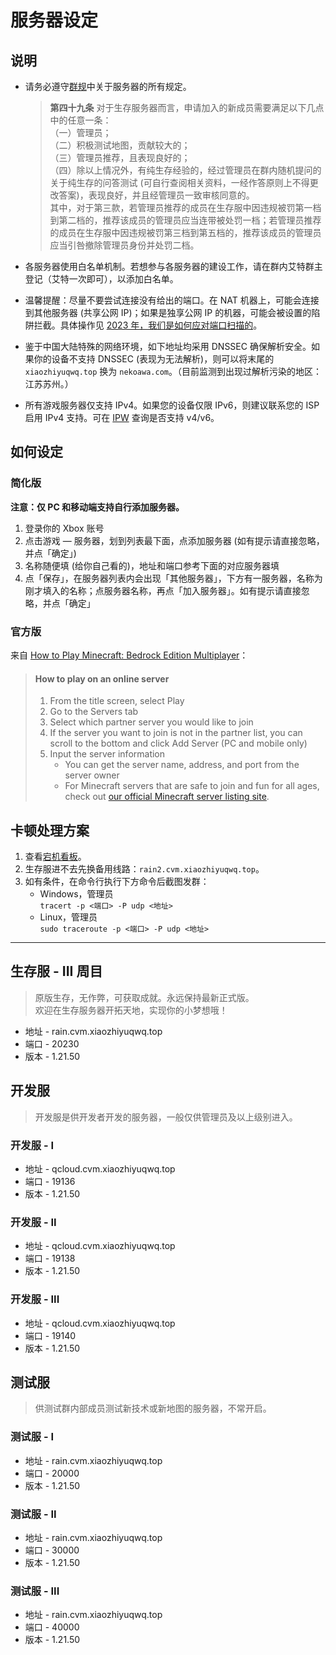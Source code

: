 # 服务器设定

## 说明

- 请务必遵守[群规](rules.md)中关于服务器的所有规定。  
  > **第四十九条** 对于生存服务器而言，申请加入的新成员需要满足以下几点中的任意一条：  
  （一）管理员；  
  （二）积极测试地图，贡献较大的；  
  （三）管理员推荐，且表现良好的；  
  （四）除以上情况外，有纯生存经验的，经过管理员在群内随机提问的关于纯生存的问答测试 (可自行查阅相关资料，一经作答原则上不得更改答案)，表现良好，并且经管理员一致审核同意的。  
  其中，对于第三款，若管理员推荐的成员在生存服中因违规被罚第一档到第二档的，推荐该成员的管理员应当连带被处罚一档；若管理员推荐的成员在生存服中因违规被罚第三档到第五档的，推荐该成员的管理员应当引咎撤除管理员身份并处罚二档。

- 各服务器使用白名单机制。若想参与各服务器的建设工作，请在群内艾特群主登记（艾特一次即可），以添加白名单。
- 温馨提醒：尽量不要尝试连接没有给出的端口。在 NAT 机器上，可能会连接到其他服务器 (共享公网 IP)；如果是独享公网 IP 的机器，可能会被设置的陷阱拦截。具体操作见 [2023 年，我们是如何应对端口扫描的](../archives/2023_port_scanning_solution.md)。
- 鉴于中国大陆特殊的网络环境，如下地址均采用 DNSSEC 确保解析安全。如果你的设备不支持 DNSSEC (表现为无法解析)，则可以将末尾的 `xiaozhiyuqwq.top` 换为 `nekoawa.com`。（目前监测到出现过解析污染的地区：江苏苏州。）
- 所有游戏服务器仅支持 IPv4。如果您的设备仅限 IPv6，则建议联系您的 ISP 启用 IPv4 支持。可在 [IPW](https://ipw.cn/) 查询是否支持 v4/v6。

## 如何设定

### 简化版

**注意：仅 PC 和移动端支持自行添加服务器。**

1. 登录你的 Xbox 账号
2. 点击游戏 — 服务器，划到列表最下面，点添加服务器 (如有提示请直接忽略，并点「确定」)
3. 名称随便填 (给你自己看的)，地址和端口参考下面的对应服务器填
4. 点「保存」，在服务器列表内会出现「其他服务器」，下方有一服务器，名称为刚才填入的名称；点服务器名称，再点「加入服务器」。如有提示请直接忽略，并点「确定」

### 官方版

来自 [How to Play Minecraft: Bedrock Edition Multiplayer](https://help.minecraft.net/hc/en-us/articles/4410316619533-How-to-Play-Minecraft-Bedrock-Edition-Multiplayer)：

> #### How to play on an online server
>
> 1. From the title screen, select Play
> 2. Go to the Servers tab
> 3. Select which partner server you would like to join
> 4. If the server you want to join is not in the partner list, you can scroll to the bottom and click Add Server (PC and mobile only)
> 5. Input the server information
>    - You can get the server name, address, and port from the server owner
>    - For Minecraft servers that are safe to join and fun for all ages, check out [our official Minecraft server listing site](https://findmcserver.com/).

## 卡顿处理方案

1. 查看[宕机看板](https://status.nekoawa.com/)。
2. 生存服进不去先换备用线路：`rain2.cvm.xiaozhiyuqwq.top`。
3. 如有条件，在命令行执行下方命令后截图发群：  
   - Windows，管理员  
     `tracert -p <端口> -P udp <地址>`  
   - Linux，管理员  
     `sudo traceroute -p <端口> -P udp <地址>`

---

## 生存服 - III 周目

> 原版生存，无作弊，可获取成就。永远保持最新正式版。  
  欢迎在生存服务器开拓天地，实现你的小梦想哦！

- 地址 - rain.cvm.xiaozhiyuqwq.top
- 端口 - 20230
- 版本 - 1.21.50

## 开发服

> 开发服是供开发者开发的服务器，一般仅供管理员及以上级别进入。

### 开发服 - I

- 地址 - qcloud.cvm.xiaozhiyuqwq.top
- 端口 - 19136
- 版本 - 1.21.50

### 开发服 - II

- 地址 - qcloud.cvm.xiaozhiyuqwq.top
- 端口 - 19138
- 版本 - 1.21.50

### 开发服 - III

- 地址 - qcloud.cvm.xiaozhiyuqwq.top
- 端口 - 19140
- 版本 - 1.21.50

## 测试服

> 供测试群内部成员测试新技术或新地图的服务器，不常开启。

### 测试服 - I

- 地址 - rain.cvm.xiaozhiyuqwq.top
- 端口 - 20000
- 版本 - 1.21.50

### 测试服 - II

- 地址 - rain.cvm.xiaozhiyuqwq.top
- 端口 - 30000
- 版本 - 1.21.50

### 测试服 - III

- 地址 - rain.cvm.xiaozhiyuqwq.top
- 端口 - 40000
- 版本 - 1.21.50
